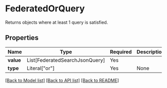 # FederatedOrQuery

Returns objects where at least 1 query is satisfied.

## Properties
| Name | Type | Required | Description |
| ------------ | ------------- | ------------- | ------------- |
**value** | List[FederatedSearchJsonQuery] | Yes |  |
**type** | Literal["or"] | Yes | None |


[[Back to Model list]](../../../../README.md#models-v1-link) [[Back to API list]](../../../../README.md#apis-v1-link) [[Back to README]](../../../../README.md)
